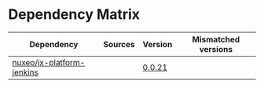 # Dependency Matrix

Dependency | Sources | Version | Mismatched versions
---------- | ------- | ------- | -------------------
[nuxeo/jx-platform-jenkins](https://github.com/nuxeo/jx-platform-jenkins) |  | [0.0.21](https://github.com/nuxeo/jx-platform-jenkins/releases/tag/v0.0.21) | 
